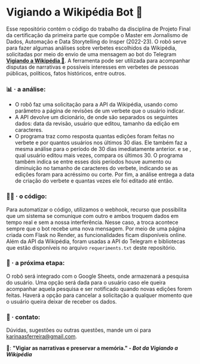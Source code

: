 # Vigiando a Wikipédia Bot 🔎

Esse repositório contém o código do trabalho da disciplina de Projeto Final da certificação da primeira parte que compõe o Master em Jornalismo de Dados, Automação e Data Storytelling do Insper (2022-23). O robô serve para fazer algumas análises sobre verbetes escolhidos da Wikipédia, solicitadas por meio do envio de uma mensagem ao bot do Telegram <b>[Vigiando a Wikipédia 🔎](https://t.me/vigiandowiki_bot)</b>. A ferramenta pode ser utilizada para acompanhar disputas de narrativas e possíveis interesses em verbetes de pessoas públicas, políticos, fatos históricos, entre outros.

### 📊 · a análise:
* O robô faz uma solicitação para a API da Wikipédia, usando como parâmetro a página de revisões de um verbete que o usuário indicar.
* A API devolve um dicionário, de onde são separados os seguintes dados: data da revisão, usuário que editou, tamanho da edição em caracteres.
* O programa traz como resposta quantas edições foram feitas no verbete e por quantos usuários nos últimos 30 dias. Ele também faz a mesma análise para o período de 30 dias imediatamente anterior. e se , qual usuário editou mais vezes, compara os últimos 30. O programa também indica se entre esses dois períodos houve aumento ou diminuição no tamanho de caracteres do verbete, indicando se as edições foram para acréssimo ou corte. Por fim, a análise entrega a data de criação do verbete e quantas vezes ele foi editado até então.

### 👩‍💻 · o código: 
Para automatizar o código, utilizamos o webhook, recurso que possibilita que um sistema se comunique com outro e ambos troquem dados em tempo real e sem a nossa interferência. Nesse caso, a troca acontece sempre que o bot recebe uma nova mensagem. Por meio de uma página criada com Flask no Render, as funcionalidades ficam disponíveis online. Além da API da Wikipédia, foram usadas a API do Telegram e bibliotecas que estão disponíveis no arquivo `requeriments.txt` deste repositório. 

### 🔮 · a próxima etapa: 
O robô será integrado com o Google Sheets, onde armazenará a pesquisa do usuário. Uma opção será dada para o usuário caso ele queira acompanhar aquela pesquisa e ser notificado quando novas edições forem feitas. Haverá a opção para cancelar a solicitação a qualquer momento que o usuário queira deixar de receber os dados.

### 📧	· contato:
Dúvidas, sugestões ou outras questões, mande um oi para karinaasferreira@gmail.com.

🤖: <b>"Vigiar as narrativas e preservar a memória." - <i> Bot da Vigiando a Wikipédia</i></b>
